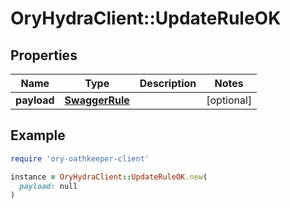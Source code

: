 # OryHydraClient::UpdateRuleOK

## Properties

| Name | Type | Description | Notes |
| ---- | ---- | ----------- | ----- |
| **payload** | [**SwaggerRule**](SwaggerRule.md) |  | [optional] |

## Example

```ruby
require 'ory-oathkeeper-client'

instance = OryHydraClient::UpdateRuleOK.new(
  payload: null
)
```

